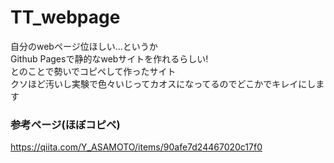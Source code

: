 # TT_webpage
自分のwebページ位ほしい...というか <br>
Github Pagesで静的なwebサイトを作れるらしい! <br>
とのことで勢いでコピペして作ったサイト <br>
クソほど汚いし実験で色々いじってカオスになってるのでどこかでキレイにします <br>

### 参考ページ(ほぼコピペ)
https://qiita.com/Y_ASAMOTO/items/90afe7d24467020c17f0
